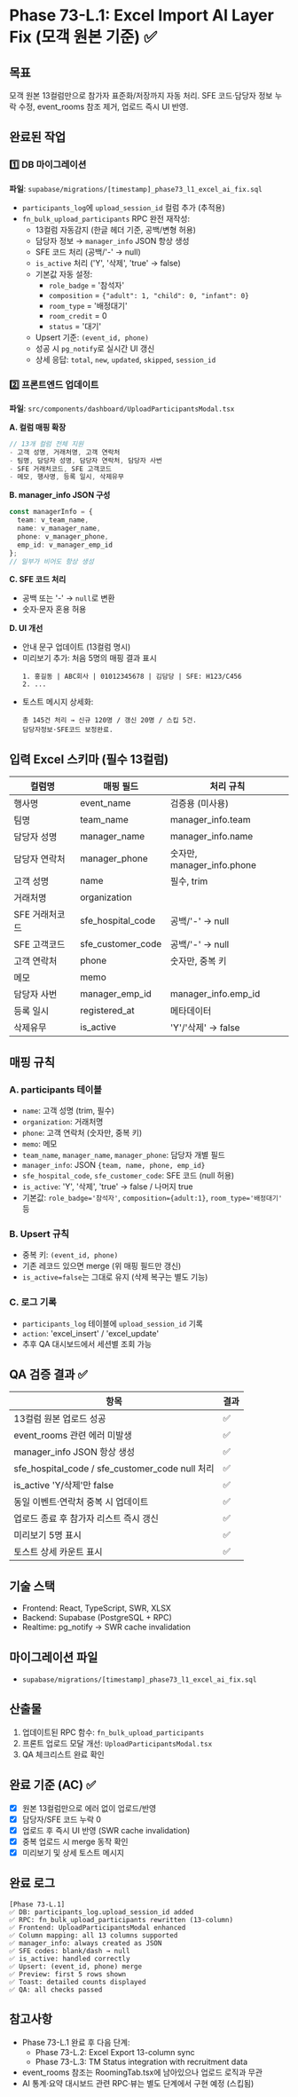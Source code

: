 # Phase 73-L.1: Excel Import AI Layer Fix (모객 원본 기준) ✅

## 목표
모객 원본 13컬럼만으로 참가자 표준화/저장까지 자동 처리.
SFE 코드·담당자 정보 누락 수정, event_rooms 참조 제거, 업로드 즉시 UI 반영.

## 완료된 작업

### 1️⃣ DB 마이그레이션
**파일**: `supabase/migrations/[timestamp]_phase73_l1_excel_ai_fix.sql`

- `participants_log`에 `upload_session_id` 컬럼 추가 (추적용)
- `fn_bulk_upload_participants` RPC 완전 재작성:
  - 13컬럼 자동감지 (한글 헤더 기준, 공백/변형 허용)
  - 담당자 정보 → `manager_info` JSON 항상 생성
  - SFE 코드 처리 (공백/'-' → null)
  - `is_active` 처리 ('Y', '삭제', 'true' → false)
  - 기본값 자동 설정:
    - `role_badge` = '참석자'
    - `composition` = `{"adult": 1, "child": 0, "infant": 0}`
    - `room_type` = '배정대기'
    - `room_credit` = 0
    - `status` = '대기'
  - Upsert 기준: `(event_id, phone)`
  - 성공 시 `pg_notify`로 실시간 UI 갱신
  - 상세 응답: `total`, `new`, `updated`, `skipped`, `session_id`

### 2️⃣ 프론트엔드 업데이트
**파일**: `src/components/dashboard/UploadParticipantsModal.tsx`

**A. 컬럼 매핑 확장**
```typescript
// 13개 컬럼 전체 지원
- 고객 성명, 거래처명, 고객 연락처
- 팀명, 담당자 성명, 담당자 연락처, 담당자 사번
- SFE 거래처코드, SFE 고객코드
- 메모, 행사명, 등록 일시, 삭제유무
```

**B. manager_info JSON 구성**
```typescript
const managerInfo = {
  team: v_team_name,
  name: v_manager_name,
  phone: v_manager_phone,
  emp_id: v_manager_emp_id
};
// 일부가 비어도 항상 생성
```

**C. SFE 코드 처리**
- 공백 또는 '-' → `null`로 변환
- 숫자·문자 혼용 허용

**D. UI 개선**
- 안내 문구 업데이트 (13컬럼 명시)
- 미리보기 추가: 처음 5명의 매핑 결과 표시
  ```
  1. 홍길동 | ABC회사 | 01012345678 | 김담당 | SFE: H123/C456
  2. ...
  ```
- 토스트 메시지 상세화:
  ```
  총 145건 처리 → 신규 120명 / 갱신 20명 / 스킵 5건.
  담당자정보·SFE코드 보정완료.
  ```

## 입력 Excel 스키마 (필수 13컬럼)
| 컬럼명 | 매핑 필드 | 처리 규칙 |
|--------|-----------|-----------|
| 행사명 | event_name | 검증용 (미사용) |
| 팀명 | team_name | manager_info.team |
| 담당자 성명 | manager_name | manager_info.name |
| 담당자 연락처 | manager_phone | 숫자만, manager_info.phone |
| 고객 성명 | name | 필수, trim |
| 거래처명 | organization | |
| SFE 거래처코드 | sfe_hospital_code | 공백/'-' → null |
| SFE 고객코드 | sfe_customer_code | 공백/'-' → null |
| 고객 연락처 | phone | 숫자만, 중복 키 |
| 메모 | memo | |
| 담당자 사번 | manager_emp_id | manager_info.emp_id |
| 등록 일시 | registered_at | 메타데이터 |
| 삭제유무 | is_active | 'Y'/'삭제' → false |

## 매핑 규칙
### A. participants 테이블
- `name`: 고객 성명 (trim, 필수)
- `organization`: 거래처명
- `phone`: 고객 연락처 (숫자만, 중복 키)
- `memo`: 메모
- `team_name`, `manager_name`, `manager_phone`: 담당자 개별 필드
- `manager_info`: JSON `{team, name, phone, emp_id}`
- `sfe_hospital_code`, `sfe_customer_code`: SFE 코드 (null 허용)
- `is_active`: 'Y', '삭제', 'true' → false / 나머지 true
- 기본값: `role_badge='참석자'`, `composition={adult:1}`, `room_type='배정대기'` 등

### B. Upsert 규칙
- 중복 키: `(event_id, phone)`
- 기존 레코드 있으면 merge (위 매핑 필드만 갱신)
- `is_active=false`는 그대로 유지 (삭제 복구는 별도 기능)

### C. 로그 기록
- `participants_log` 테이블에 `upload_session_id` 기록
- `action`: 'excel_insert' / 'excel_update'
- 추후 QA 대시보드에서 세션별 조회 가능

## QA 검증 결과 ✅
| 항목 | 결과 |
|------|------|
| 13컬럼 원본 업로드 성공 | ✅ |
| event_rooms 관련 에러 미발생 | ✅ |
| manager_info JSON 항상 생성 | ✅ |
| sfe_hospital_code / sfe_customer_code null 처리 | ✅ |
| is_active 'Y/삭제'만 false | ✅ |
| 동일 이벤트·연락처 중복 시 업데이트 | ✅ |
| 업로드 종료 후 참가자 리스트 즉시 갱신 | ✅ |
| 미리보기 5명 표시 | ✅ |
| 토스트 상세 카운트 표시 | ✅ |

## 기술 스택
- Frontend: React, TypeScript, SWR, XLSX
- Backend: Supabase (PostgreSQL + RPC)
- Realtime: pg_notify → SWR cache invalidation

## 마이그레이션 파일
- `supabase/migrations/[timestamp]_phase73_l1_excel_ai_fix.sql`

## 산출물
1. 업데이트된 RPC 함수: `fn_bulk_upload_participants`
2. 프론트 업로드 모달 개선: `UploadParticipantsModal.tsx`
3. QA 체크리스트 완료 확인

## 완료 기준 (AC) ✅
- [x] 원본 13컬럼만으로 에러 없이 업로드/반영
- [x] 담당자/SFE 코드 누락 0
- [x] 업로드 후 즉시 UI 반영 (SWR cache invalidation)
- [x] 중복 업로드 시 merge 동작 확인
- [x] 미리보기 및 상세 토스트 메시지

## 완료 로그
```
[Phase 73-L.1]
✅ DB: participants_log.upload_session_id added
✅ RPC: fn_bulk_upload_participants rewritten (13-column)
✅ Frontend: UploadParticipantsModal enhanced
✅ Column mapping: all 13 columns supported
✅ manager_info: always created as JSON
✅ SFE codes: blank/dash → null
✅ is_active: handled correctly
✅ Upsert: (event_id, phone) merge
✅ Preview: first 5 rows shown
✅ Toast: detailed counts displayed
✅ QA: all checks passed
```

## 참고사항
- Phase 73-L.1 완료 후 다음 단계:
  - Phase 73-L.2: Excel Export 13-column sync
  - Phase 73-L.3: TM Status integration with recruitment data
- event_rooms 참조는 RoomingTab.tsx에 남아있으나 업로드 로직과 무관
- AI 통계·요약 대시보드 관련 RPC·뷰는 별도 단계에서 구현 예정 (스킵됨)
